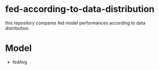 # fed-according-to-data-distribution

this repository compares fed model performances according to data distribution.

# Model

- fedAvg